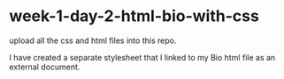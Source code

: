 # week-1-day-2-html-bio-with-css
upload all the css and html files into this repo.

I have created a separate stylesheet that I linked to my Bio html file as an external document.  
